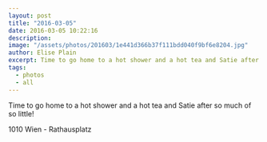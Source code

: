 ```yaml
---
layout: post
title: "2016-03-05"
date: 2016-03-05 10:22:16
description: 
image: "/assets/photos/201603/1e441d366b37f111bdd040f9bf6e8204.jpg"
author: Elise Plain
excerpt: Time to go home to a hot shower and a hot tea and Satie after so much of so little!
tags: 
  - photos
  - all
---
```


Time to go home to a hot shower and a hot tea and Satie after so much of so little!
<p></p>
1010 Wien - Rathausplatz